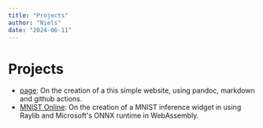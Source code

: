 ```yaml
---
title: "Projects"
author: "Niels"
date: "2024-06-11"
---
```


# Projects
* [page](projects/page/page.html): On the creation of a this simple website, using pandoc, markdown and github actions.
* [MNIST Online](projects/mnist-web/mnist-web.html): On the creation of a MNIST inference widget in using Raylib and Microsoft's ONNX runtime in WebAssembly.
